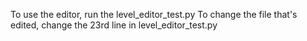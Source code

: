 To use the editor, run the level_editor_test.py
To change the file that's edited, change the 23rd line in level_editor_test.py
